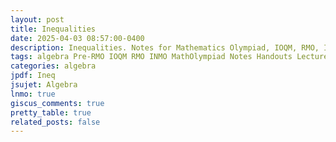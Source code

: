 ```yaml
---
layout: post
title: Inequalities
date: 2025-04-03 08:57:00-0400
description: Inequalities. Notes for Mathematics Olympiad, IOQM, RMO, INMO. Problem set, Solutions, Questions, Answers, Hints, Walkthroughs, Discussions, Solutions in pdf.
tags: algebra Pre-RMO IOQM RMO INMO MathOlympiad Notes Handouts LectureNotes
categories: algebra
jpdf: Ineq
jsujet: Algebra
lnmo: true
giscus_comments: true
pretty_table: true
related_posts: false
---
```

